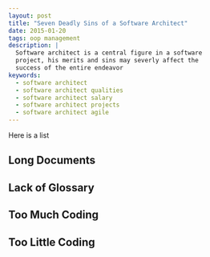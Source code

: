 ```yaml
---
layout: post
title: "Seven Deadly Sins of a Software Architect"
date: 2015-01-20
tags: oop management
description: |
  Software architect is a central figure in a software
  project, his merits and sins may severly affect the
  success of the entire endeavor
keywords:
  - software architect
  - software architect qualities
  - software architect salary
  - software architect projects
  - software architect agile
---
```


Here is a list

<!--more-->

## Long Documents

## Lack of Glossary

## Too Much Coding

## Too Little Coding

##
